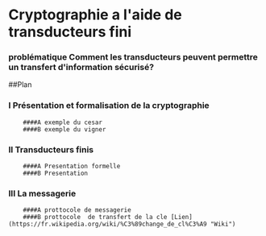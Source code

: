 # Cryptographie a l'aide de transducteurs fini

### problématique Comment les transducteurs peuvent permettre un transfert d'information sécurisé?

##Plan

### I Présentation et formalisation de la cryptographie
        ####A exemple du cesar
        ####B exemple du vigner
        
### II Transducteurs finis
        ####A Presentation formelle
        ####B Presentation
        
### III La messagerie
        ####A prottocole de messagerie 
        ####B prottocole  de transfert de la cle [Lien](https://fr.wikipedia.org/wiki/%C3%89change_de_cl%C3%A9 "Wiki")
